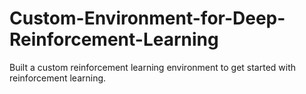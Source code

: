# Custom-Environment-for-Deep-Reinforcement-Learning
Built a custom reinforcement learning environment to get started with reinforcement learning.
